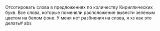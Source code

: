 Отсотировать слова в предложениях по количеству Кириллических букв. Все слова, которые поменяли расположение вывести зеленым цветом на белом фоне. У меня нет разбиения на слова, я хз как это делать# abs


